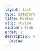 ```yaml
---
layout: list
type: category
title: Review
slug: review
sidebar: true
order: 2
description: >
  Review
---
```

